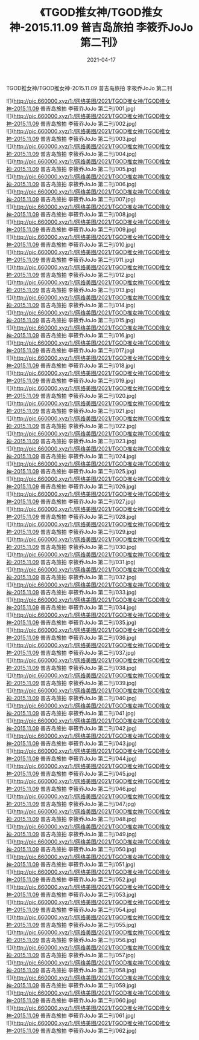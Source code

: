 ﻿---
layout: post
title:  《TGOD推女神/TGOD推女神-2015.11.09 普吉岛旅拍 李筱乔JoJo 第二刊》
date:   2021-04-17
img: http://pic.660000.xyz/1:/网络美图/2021/TGOD推女神/TGOD推女神-2015.11.09 普吉岛旅拍 李筱乔JoJo 第二刊/000.jpg
categories: [美女, 清纯, 唯美]
---

TGOD推女神/TGOD推女神-2015.11.09 普吉岛旅拍 李筱乔JoJo 第二刊

 ![](http://pic.660000.xyz/1:/网络美图/2021/TGOD推女神/TGOD推女神-2015.11.09 普吉岛旅拍 李筱乔JoJo 第二刊/001.jpg) <br>![](http://pic.660000.xyz/1:/网络美图/2021/TGOD推女神/TGOD推女神-2015.11.09 普吉岛旅拍 李筱乔JoJo 第二刊/002.jpg) <br>![](http://pic.660000.xyz/1:/网络美图/2021/TGOD推女神/TGOD推女神-2015.11.09 普吉岛旅拍 李筱乔JoJo 第二刊/003.jpg) <br>![](http://pic.660000.xyz/1:/网络美图/2021/TGOD推女神/TGOD推女神-2015.11.09 普吉岛旅拍 李筱乔JoJo 第二刊/004.jpg) <br>![](http://pic.660000.xyz/1:/网络美图/2021/TGOD推女神/TGOD推女神-2015.11.09 普吉岛旅拍 李筱乔JoJo 第二刊/005.jpg) <br>![](http://pic.660000.xyz/1:/网络美图/2021/TGOD推女神/TGOD推女神-2015.11.09 普吉岛旅拍 李筱乔JoJo 第二刊/006.jpg) <br>![](http://pic.660000.xyz/1:/网络美图/2021/TGOD推女神/TGOD推女神-2015.11.09 普吉岛旅拍 李筱乔JoJo 第二刊/007.jpg) <br>![](http://pic.660000.xyz/1:/网络美图/2021/TGOD推女神/TGOD推女神-2015.11.09 普吉岛旅拍 李筱乔JoJo 第二刊/008.jpg) <br>![](http://pic.660000.xyz/1:/网络美图/2021/TGOD推女神/TGOD推女神-2015.11.09 普吉岛旅拍 李筱乔JoJo 第二刊/009.jpg) <br>![](http://pic.660000.xyz/1:/网络美图/2021/TGOD推女神/TGOD推女神-2015.11.09 普吉岛旅拍 李筱乔JoJo 第二刊/010.jpg) <br>![](http://pic.660000.xyz/1:/网络美图/2021/TGOD推女神/TGOD推女神-2015.11.09 普吉岛旅拍 李筱乔JoJo 第二刊/011.jpg) <br>![](http://pic.660000.xyz/1:/网络美图/2021/TGOD推女神/TGOD推女神-2015.11.09 普吉岛旅拍 李筱乔JoJo 第二刊/012.jpg) <br>![](http://pic.660000.xyz/1:/网络美图/2021/TGOD推女神/TGOD推女神-2015.11.09 普吉岛旅拍 李筱乔JoJo 第二刊/013.jpg) <br>![](http://pic.660000.xyz/1:/网络美图/2021/TGOD推女神/TGOD推女神-2015.11.09 普吉岛旅拍 李筱乔JoJo 第二刊/014.jpg) <br>![](http://pic.660000.xyz/1:/网络美图/2021/TGOD推女神/TGOD推女神-2015.11.09 普吉岛旅拍 李筱乔JoJo 第二刊/015.jpg) <br>![](http://pic.660000.xyz/1:/网络美图/2021/TGOD推女神/TGOD推女神-2015.11.09 普吉岛旅拍 李筱乔JoJo 第二刊/016.jpg) <br>![](http://pic.660000.xyz/1:/网络美图/2021/TGOD推女神/TGOD推女神-2015.11.09 普吉岛旅拍 李筱乔JoJo 第二刊/017.jpg) <br>![](http://pic.660000.xyz/1:/网络美图/2021/TGOD推女神/TGOD推女神-2015.11.09 普吉岛旅拍 李筱乔JoJo 第二刊/018.jpg) <br>![](http://pic.660000.xyz/1:/网络美图/2021/TGOD推女神/TGOD推女神-2015.11.09 普吉岛旅拍 李筱乔JoJo 第二刊/019.jpg) <br>![](http://pic.660000.xyz/1:/网络美图/2021/TGOD推女神/TGOD推女神-2015.11.09 普吉岛旅拍 李筱乔JoJo 第二刊/020.jpg) <br>![](http://pic.660000.xyz/1:/网络美图/2021/TGOD推女神/TGOD推女神-2015.11.09 普吉岛旅拍 李筱乔JoJo 第二刊/021.jpg) <br>![](http://pic.660000.xyz/1:/网络美图/2021/TGOD推女神/TGOD推女神-2015.11.09 普吉岛旅拍 李筱乔JoJo 第二刊/022.jpg) <br>![](http://pic.660000.xyz/1:/网络美图/2021/TGOD推女神/TGOD推女神-2015.11.09 普吉岛旅拍 李筱乔JoJo 第二刊/023.jpg) <br>![](http://pic.660000.xyz/1:/网络美图/2021/TGOD推女神/TGOD推女神-2015.11.09 普吉岛旅拍 李筱乔JoJo 第二刊/024.jpg) <br>![](http://pic.660000.xyz/1:/网络美图/2021/TGOD推女神/TGOD推女神-2015.11.09 普吉岛旅拍 李筱乔JoJo 第二刊/025.jpg) <br>![](http://pic.660000.xyz/1:/网络美图/2021/TGOD推女神/TGOD推女神-2015.11.09 普吉岛旅拍 李筱乔JoJo 第二刊/026.jpg) <br>![](http://pic.660000.xyz/1:/网络美图/2021/TGOD推女神/TGOD推女神-2015.11.09 普吉岛旅拍 李筱乔JoJo 第二刊/027.jpg) <br>![](http://pic.660000.xyz/1:/网络美图/2021/TGOD推女神/TGOD推女神-2015.11.09 普吉岛旅拍 李筱乔JoJo 第二刊/028.jpg) <br>![](http://pic.660000.xyz/1:/网络美图/2021/TGOD推女神/TGOD推女神-2015.11.09 普吉岛旅拍 李筱乔JoJo 第二刊/029.jpg) <br>![](http://pic.660000.xyz/1:/网络美图/2021/TGOD推女神/TGOD推女神-2015.11.09 普吉岛旅拍 李筱乔JoJo 第二刊/030.jpg) <br>![](http://pic.660000.xyz/1:/网络美图/2021/TGOD推女神/TGOD推女神-2015.11.09 普吉岛旅拍 李筱乔JoJo 第二刊/031.jpg) <br>![](http://pic.660000.xyz/1:/网络美图/2021/TGOD推女神/TGOD推女神-2015.11.09 普吉岛旅拍 李筱乔JoJo 第二刊/032.jpg) <br>![](http://pic.660000.xyz/1:/网络美图/2021/TGOD推女神/TGOD推女神-2015.11.09 普吉岛旅拍 李筱乔JoJo 第二刊/033.jpg) <br>![](http://pic.660000.xyz/1:/网络美图/2021/TGOD推女神/TGOD推女神-2015.11.09 普吉岛旅拍 李筱乔JoJo 第二刊/034.jpg) <br>![](http://pic.660000.xyz/1:/网络美图/2021/TGOD推女神/TGOD推女神-2015.11.09 普吉岛旅拍 李筱乔JoJo 第二刊/035.jpg) <br>![](http://pic.660000.xyz/1:/网络美图/2021/TGOD推女神/TGOD推女神-2015.11.09 普吉岛旅拍 李筱乔JoJo 第二刊/036.jpg) <br>![](http://pic.660000.xyz/1:/网络美图/2021/TGOD推女神/TGOD推女神-2015.11.09 普吉岛旅拍 李筱乔JoJo 第二刊/037.jpg) <br>![](http://pic.660000.xyz/1:/网络美图/2021/TGOD推女神/TGOD推女神-2015.11.09 普吉岛旅拍 李筱乔JoJo 第二刊/038.jpg) <br>![](http://pic.660000.xyz/1:/网络美图/2021/TGOD推女神/TGOD推女神-2015.11.09 普吉岛旅拍 李筱乔JoJo 第二刊/039.jpg) <br>![](http://pic.660000.xyz/1:/网络美图/2021/TGOD推女神/TGOD推女神-2015.11.09 普吉岛旅拍 李筱乔JoJo 第二刊/040.jpg) <br>![](http://pic.660000.xyz/1:/网络美图/2021/TGOD推女神/TGOD推女神-2015.11.09 普吉岛旅拍 李筱乔JoJo 第二刊/041.jpg) <br>![](http://pic.660000.xyz/1:/网络美图/2021/TGOD推女神/TGOD推女神-2015.11.09 普吉岛旅拍 李筱乔JoJo 第二刊/042.jpg) <br>![](http://pic.660000.xyz/1:/网络美图/2021/TGOD推女神/TGOD推女神-2015.11.09 普吉岛旅拍 李筱乔JoJo 第二刊/043.jpg) <br>![](http://pic.660000.xyz/1:/网络美图/2021/TGOD推女神/TGOD推女神-2015.11.09 普吉岛旅拍 李筱乔JoJo 第二刊/044.jpg) <br>![](http://pic.660000.xyz/1:/网络美图/2021/TGOD推女神/TGOD推女神-2015.11.09 普吉岛旅拍 李筱乔JoJo 第二刊/045.jpg) <br>![](http://pic.660000.xyz/1:/网络美图/2021/TGOD推女神/TGOD推女神-2015.11.09 普吉岛旅拍 李筱乔JoJo 第二刊/046.jpg) <br>![](http://pic.660000.xyz/1:/网络美图/2021/TGOD推女神/TGOD推女神-2015.11.09 普吉岛旅拍 李筱乔JoJo 第二刊/047.jpg) <br>![](http://pic.660000.xyz/1:/网络美图/2021/TGOD推女神/TGOD推女神-2015.11.09 普吉岛旅拍 李筱乔JoJo 第二刊/048.jpg) <br>![](http://pic.660000.xyz/1:/网络美图/2021/TGOD推女神/TGOD推女神-2015.11.09 普吉岛旅拍 李筱乔JoJo 第二刊/049.jpg) <br>![](http://pic.660000.xyz/1:/网络美图/2021/TGOD推女神/TGOD推女神-2015.11.09 普吉岛旅拍 李筱乔JoJo 第二刊/050.jpg) <br>![](http://pic.660000.xyz/1:/网络美图/2021/TGOD推女神/TGOD推女神-2015.11.09 普吉岛旅拍 李筱乔JoJo 第二刊/051.jpg) <br>![](http://pic.660000.xyz/1:/网络美图/2021/TGOD推女神/TGOD推女神-2015.11.09 普吉岛旅拍 李筱乔JoJo 第二刊/052.jpg) <br>![](http://pic.660000.xyz/1:/网络美图/2021/TGOD推女神/TGOD推女神-2015.11.09 普吉岛旅拍 李筱乔JoJo 第二刊/053.jpg) <br>![](http://pic.660000.xyz/1:/网络美图/2021/TGOD推女神/TGOD推女神-2015.11.09 普吉岛旅拍 李筱乔JoJo 第二刊/054.jpg) <br>![](http://pic.660000.xyz/1:/网络美图/2021/TGOD推女神/TGOD推女神-2015.11.09 普吉岛旅拍 李筱乔JoJo 第二刊/055.jpg) <br>![](http://pic.660000.xyz/1:/网络美图/2021/TGOD推女神/TGOD推女神-2015.11.09 普吉岛旅拍 李筱乔JoJo 第二刊/056.jpg) <br>![](http://pic.660000.xyz/1:/网络美图/2021/TGOD推女神/TGOD推女神-2015.11.09 普吉岛旅拍 李筱乔JoJo 第二刊/057.jpg) <br>![](http://pic.660000.xyz/1:/网络美图/2021/TGOD推女神/TGOD推女神-2015.11.09 普吉岛旅拍 李筱乔JoJo 第二刊/058.jpg) <br>![](http://pic.660000.xyz/1:/网络美图/2021/TGOD推女神/TGOD推女神-2015.11.09 普吉岛旅拍 李筱乔JoJo 第二刊/059.jpg) <br>![](http://pic.660000.xyz/1:/网络美图/2021/TGOD推女神/TGOD推女神-2015.11.09 普吉岛旅拍 李筱乔JoJo 第二刊/060.jpg) <br>![](http://pic.660000.xyz/1:/网络美图/2021/TGOD推女神/TGOD推女神-2015.11.09 普吉岛旅拍 李筱乔JoJo 第二刊/061.jpg) <br>![](http://pic.660000.xyz/1:/网络美图/2021/TGOD推女神/TGOD推女神-2015.11.09 普吉岛旅拍 李筱乔JoJo 第二刊/062.jpg) <br>